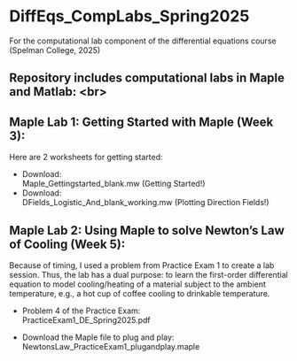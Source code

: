 # DiffEqs_CompLabs_Spring2025
For the computational lab component of the differential equations course (Spelman College, 2025)

## Repository includes computational labs in Maple and Matlab: <br\>

## Maple Lab 1: Getting Started with Maple (Week 3):

Here are 2 worksheets for getting started: 
* Download: <br> 
Maple_Gettingstarted_blank.mw (Getting Started!)
* Download: <br>
DFields_Logistic_And_blank_working.mw (Plotting Direction Fields!) 

## Maple Lab 2: Using Maple to solve Newton’s Law of Cooling (Week 5): ## 

Because of timing, I used a problem from Practice Exam 1 to create a lab session. Thus, the lab has a dual purpose: to learn the first-order differential equation to model cooling/heating of a material subject to the ambient temperature, e.g., a hot cup of coffee cooling to drinkable temperature.

* Problem 4 of the Practice Exam: <br>
PracticeExam1_DE_Spring2025.pdf
	
* Download the Maple file to plug and play: <br>
NewtonsLaw_PracticeExam1_plugandplay.maple
